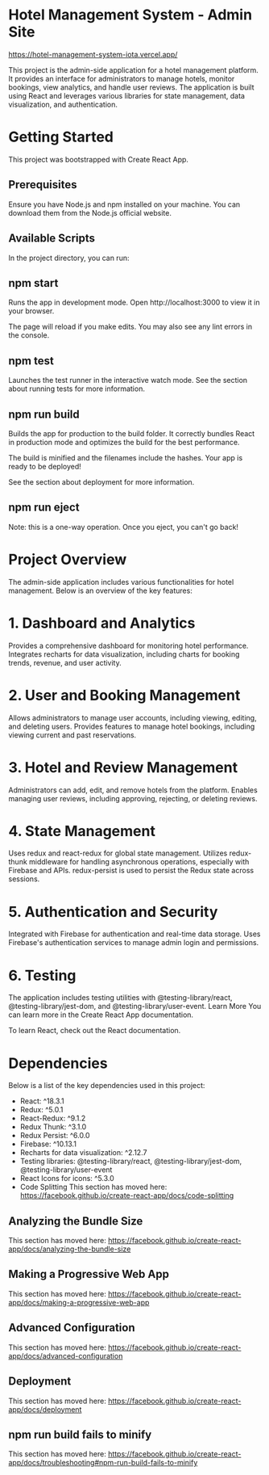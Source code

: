 # Hotel Management System - Admin Site

https://hotel-management-system-iota.vercel.app/

This project is the admin-side application for a hotel management platform. It provides an interface for administrators to manage hotels, monitor bookings, view analytics, and handle user reviews. The application is built using React and leverages various libraries for state management, data visualization, and authentication.

# Getting Started
This project was bootstrapped with Create React App.

## Prerequisites
Ensure you have Node.js and npm installed on your machine. You can download them from the Node.js official website.

## Available Scripts
In the project directory, you can run:

## npm start
Runs the app in development mode.
Open http://localhost:3000 to view it in your browser.

The page will reload if you make edits.
You may also see any lint errors in the console.

## npm test
Launches the test runner in the interactive watch mode.
See the section about running tests for more information.

## npm run build
Builds the app for production to the build folder.
It correctly bundles React in production mode and optimizes the build for the best performance.

The build is minified and the filenames include the hashes.
Your app is ready to be deployed!

See the section about deployment for more information.

## npm run eject
Note: this is a one-way operation. Once you eject, you can't go back!

# Project Overview
The admin-side application includes various functionalities for hotel management. Below is an overview of the key features:

# 1. Dashboard and Analytics
Provides a comprehensive dashboard for monitoring hotel performance.
Integrates recharts for data visualization, including charts for booking trends, revenue, and user activity.
# 2. User and Booking Management
Allows administrators to manage user accounts, including viewing, editing, and deleting users.
Provides features to manage hotel bookings, including viewing current and past reservations.
# 3. Hotel and Review Management
Administrators can add, edit, and remove hotels from the platform.
Enables managing user reviews, including approving, rejecting, or deleting reviews.
# 4. State Management
Uses redux and react-redux for global state management.
Utilizes redux-thunk middleware for handling asynchronous operations, especially with Firebase and APIs.
redux-persist is used to persist the Redux state across sessions.
# 5. Authentication and Security
Integrated with Firebase for authentication and real-time data storage.
Uses Firebase's authentication services to manage admin login and permissions.
# 6. Testing
The application includes testing utilities with @testing-library/react, @testing-library/jest-dom, and @testing-library/user-event.
Learn More
You can learn more in the Create React App documentation.

To learn React, check out the React documentation.

# Dependencies
Below is a list of the key dependencies used in this project:

* React: ^18.3.1
* Redux: ^5.0.1
* React-Redux: ^9.1.2
* Redux Thunk: ^3.1.0
* Redux Persist: ^6.0.0
* Firebase: ^10.13.1
* Recharts for data visualization: ^2.12.7
* Testing libraries: @testing-library/react, @testing-library/jest-dom, @testing-library/user-event
* React Icons for icons: ^5.3.0
* Code Splitting
This section has moved here: https://facebook.github.io/create-react-app/docs/code-splitting

## Analyzing the Bundle Size
This section has moved here: https://facebook.github.io/create-react-app/docs/analyzing-the-bundle-size

## Making a Progressive Web App
This section has moved here: https://facebook.github.io/create-react-app/docs/making-a-progressive-web-app

## Advanced Configuration
This section has moved here: https://facebook.github.io/create-react-app/docs/advanced-configuration

## Deployment
This section has moved here: https://facebook.github.io/create-react-app/docs/deployment

## npm run build fails to minify
This section has moved here: https://facebook.github.io/create-react-app/docs/troubleshooting#npm-run-build-fails-to-minify
